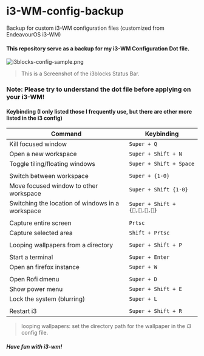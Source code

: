 # i3-WM-config-backup
Backup for custom i3-WM configuration files (customized from EndeavourOS i3-WM)

#### This repository serve as a backup for my i3-WM Configuration Dot file.

![i3blocks-config-sample.png](https://user-images.githubusercontent.com/61905056/151100581-44cc66d7-c24f-4ec8-b9cc-d812e1c8d98e.png)
> This is a Screenshot of the i3blocks Status Bar.

### Note: Please try to understand the dot file before applying on your i3-WM!

#### Keybinding (I only listed those I frequently use, but there are other more listed in the i3 config)

| Command | Keybinding |
| --- | --- |
| Kill focused window |  `Super + Q` |
| Open a new workspace | `Super + Shift + N ` |
| Toggle tiling/floating windows | `Super + Shift + Space` |
|||
| Switch between workspace | `Super + {1-0}` |
| Move focused window to other workspace | `Super + Shift {1-0}` |
| Switching the location of windows in a workspace | `Super + Shift + {,,,}` |
|||
| Capture entire screen | `Prtsc` |
| Capture selected area | `Shift + Prtsc` |
|||
| Looping wallpapers from a directory | `Super + Shift + P` |
|||
| Start a terminal | `Super + Enter` |
| Open an firefox instance | `Super + W` |
|||
| Open Rofi dmenu | `Super + D` |
| Show power menu | `Super + Shift + E` |
| Lock the system (blurring) | `Super + L` |
|||
| Restart i3 | `Super + Shift + R` |

> looping wallpapers: set the directory path for the wallpaper in the i3 config file.


##### Have fun with i3-wm!
